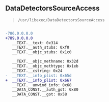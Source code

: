 ## DataDetectorsSourceAccess

> `/usr/libexec/DataDetectorsSourceAccess`

```diff

-786.0.0.0.0
+789.0.0.0.0
   __TEXT.__text: 0x314
   __TEXT.__auth_stubs: 0xf0
   __TEXT.__objc_stubs: 0x1c0

   __TEXT.__objc_methname: 0x32d
   __TEXT.__objc_methtype: 0x1eb
   __TEXT.__cstring: 0x24
-  __TEXT.__info_plist: 0x65d
+  __TEXT.__info_plist: 0x667
   __TEXT.__unwind_info: 0x68
   __DATA_CONST.__auth_got: 0x80
   __DATA_CONST.__got: 0x58

```
